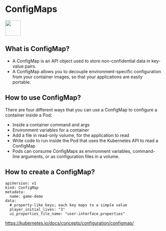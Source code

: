 # ConfigMaps
<image src ="https://github.com/kubernetes/community/blob/master/icons/png/resources/labeled/cm-256.png?raw=true" width="50">  

## What is ConfigMap? 
- A ConfigMap is an API object used to store non-confidential data in key-value pairs. 
- A ConfigMap allows you to decouple environment-specific configuration from your container images, so that your applications are easily portable.
## How to use ConfigMap?
There are four different ways that you can use a ConfigMap to configure a container inside a Pod:
- Inside a container command and args
- Environment variables for a container
- Add a file in read-only volume, for the application to read
- Write code to run inside the Pod that uses the Kubernetes API to read a ConfigMap
- Pods can consume ConfigMaps as environment variables, command-line arguments, or as configuration files in a volume.
## How to create a ConfigMap?
```
apiVersion: v1
kind: ConfigMap
metadata:
  name: game-demo
data:
  # property-like keys; each key maps to a simple value
  player_initial_lives: "3"
  ui_properties_file_name: "user-interface.properties"

```


https://kubernetes.io/docs/concepts/configuration/configmap/

